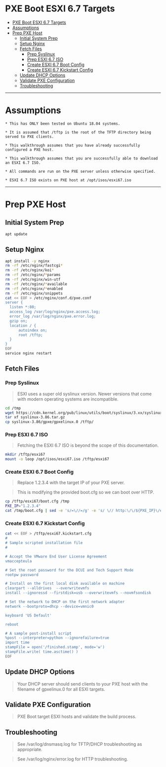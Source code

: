# PXE Boot ESXI 6.7 Targets
<!-- TOC depthFrom:3 -->
- [PXE Boot ESXI 6.7 Targets](#pxe-boot-esxi-67-targets)
- [Assumptions](#assumptions)
- [Prep PXE Host](#prep-pxe-host)
  - [Initial System Prep](#initial-system-prep)
  - [Setup Nginx](#setup-nginx)
  - [Fetch Files](#fetch-files)
    - [Prep Syslinux](#prep-syslinux)
    - [Prep ESXI 6.7 ISO](#prep-esxi-67-iso)
    - [Create ESXI 6.7 Boot Config](#create-esxi-67-boot-config)
    - [Create ESXI 6.7 Kickstart Config](#create-esxi-67-kickstart-config)
  - [Update DHCP Options](#update-dhcp-options)
  - [Validate PXE Configuration](#validate-pxe-configuration)
  - [Troubleshooting](#troubleshooting)


---
# Assumptions
    * This has ONLY been tested on Ubuntu 18.04 systems.
  
    * It is assumed that /tftp is the root of the TFTP directory being served to PXE clients.

    * This walkthrough assumes that you have already successfully configured a PXE host.

    * This walkthrough assumes that you are successfully able to download an ESXI 6.7 ISO.

    * All commands are run on the PXE server unless otherwise specified.

    * ESXI 6.7 ISO exists on PXE host at /opt/isos/esxi67.iso
---
# Prep PXE Host

## Initial System Prep
```bash
apt update
```

## Setup Nginx
```bash
apt install -y nginx
rm -rf /etc/nginx/fastcgi*
rm -rf /etc/nginx/koi*
rm -rf /etc/nginx/*params
rm -rf /etc/nginx/win-utf
rm -rf /etc/nginx/*available
rm -rf /etc/nginx/*enabled
rm -rf /etc/nginx/snippets
cat << EOF > /etc/nginx/conf.d/pxe.conf
server {
  listen *:80;
  access_log /var/log/nginx/pxe.access.log;
  error_log /var/log/nginx/pxe.error.log;
  gzip on;
  location / {
      autoindex on;
      root /tftp;
  }
}
EOF
service nginx restart
```

## Fetch Files

### Prep Syslinux
> ESXI uses a super old syslinux version.  Newer versions that come with modern operating systems are incompatible.
```bash
cd /tmp
wget https://cdn.kernel.org/pub/linux/utils/boot/syslinux/3.xx/syslinux-3.86.tar.gz
tar xf syslinux-3.86.tar.gz
cp syslinux-3.86/gpxe/gpxelinux.0 /tftp/
```

### Prep ESXI 6.7 ISO
> Fetching the ESXI 6.7 ISO is beyond the scope of this documentation.  
```bash
mkdir /tftp/esxi67
mount -o loop /opt/isos/esxi67.iso /tftp/esxi67
```

### Create ESXI 6.7 Boot Config
> Replace 1.2.3.4 with the target IP of your PXE server.

> This is modifying the provided boot.cfg so we can boot over HTTP.
```bash
cp /tftp/esxi67/boot.cfg /tmp
PXE_IP="1.2.3.4"
cat /tmp/boot.cfg | sed -e 's/=\//=/g' -e 's/ \// http:\/\/${PXE_IP}\/esxi67\//g' -e 's/^kernel=/kernel=http:\/\/${PXE_IP}\/esxi67\//g' | tee -a /tftp/esxi67.boot.cfg
```

### Create ESXI 6.7 Kickstart Config
```bash
cat << EOF > /tftp/esxi67.kickstart.cfg
#
# Sample scripted installation file
#

# Accept the VMware End User License Agreement
vmaccepteula

# Set the root password for the DCUI and Tech Support Mode
rootpw password

# Install on the first local disk available on machine
clearpart --alldrives  --overwritevmfs
install --ignoressd --firstdisk=usb --overwritevmfs --novmfsondisk

# Set the network to DHCP on the first network adapter
network --bootproto=dhcp --device=vmnic0

keyboard 'US Default'

reboot

# A sample post-install script
%post --interpreter=python --ignorefailure=true
import time
stampFile = open('/finished.stamp', mode='w')
stampFile.write( time.asctime() )
EOF
```

## Update DHCP Options

> Your DHCP server should send clients to your PXE host with the filename of gpxelinux.0 for all ESXI targets.

## Validate PXE Configuration

> PXE Boot target ESXI hosts and validate the build process.

## Troubleshooting

> See /var/log/dnsmasq.log for TFTP/DHCP troubleshooting as appropriate.

> See /var/log/nginx/error.log for HTTP troubleshooting.
